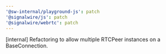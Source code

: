 ```yaml
---
'@sw-internal/playground-js': patch
'@signalwire/js': patch
'@signalwire/webrtc': patch
---
```


[internal] Refactoring to allow multiple RTCPeer instances on a BaseConnection.
